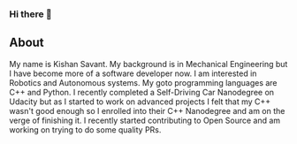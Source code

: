 ### Hi there 👋

## About
My name is Kishan Savant. My background is in Mechanical Engineering but I have become more of a software developer now. I am interested in Robotics and Autonomous systems. My goto programming languages are C++ and Python. I recently completed a Self-Driving Car Nanodegree on Udacity but as I started to work on advanced projects I felt that my C++ wasn't good enough so I enrolled into their C++ Nanodegree and am on the verge of finishing it. I recently started contributing to Open Source and am working on trying to do some quality PRs. 

<!--
**NeoKish/NeoKish** is a ✨ _special_ ✨ repository because its `README.md` (this file) appears on your GitHub profile.

Here are some ideas to get you started:

- 🔭 I’m currently working on ...
- 🌱 I’m currently learning ...
- 👯 I’m looking to collaborate on ...
- 🤔 I’m looking for help with ...
- 💬 Ask me about ...
- 📫 How to reach me: ...
- 😄 Pronouns: ...
- ⚡ Fun fact: ...
-->
